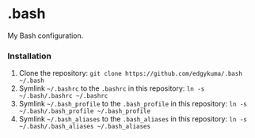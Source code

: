 # .bash
My Bash configuration.

### Installation
1. Clone the repository: `git clone https://github.com/edgykuma/.bash ~/.bash`
2. Symlink `~/.bashrc` to the `.bashrc` in this repository:
   `ln -s ~/.bash/.bashrc ~/.bashrc`
3. Symlink `~/.bash_profile` to the `.bash_profile` in this repository:
   `ln -s ~/.bash/.bash_profile ~/.bash_profile`
4. Symlink `~/.bash_aliases` to the `.bash_aliases` in this repository:
   `ln -s ~/.bash/.bash_aliases ~/.bash_aliases`

